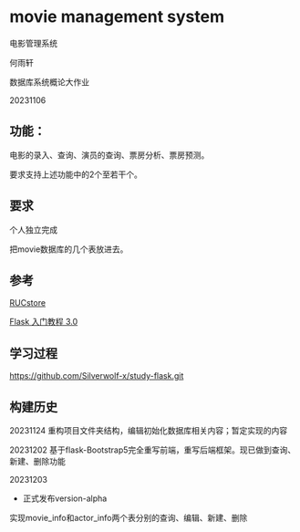 # movie management system

电影管理系统

何雨轩

数据库系统概论大作业

20231106

## 功能：
电影的录入、查询、演员的查询、票房分析、票房预测。

要求支持上述功能中的2个至若干个。
## 要求
个人独立完成

把movie数据库的几个表放进去。

## 参考

[RUCstore](https://git.ruc.edu.cn/gengdy/rustore)

[Flask 入门教程 3.0](https://helloflask.com/book/3/)

## 学习过程

https://github.com/Silverwolf-x/study-flask.git

## 构建历史

20231124
重构项目文件夹结构，编辑初始化数据库相关内容；暂定实现的内容

20231202
基于flask-Bootstrap5完全重写前端，重写后端框架。现已做到查询、新建、删除功能

20231203

- 正式发布version-alpha

实现movie_info和actor_info两个表分别的查询、编辑、新建、删除